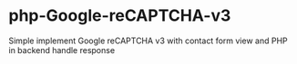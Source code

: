 # php-Google-reCAPTCHA-v3
Simple implement Google reCAPTCHA v3 with contact form view and PHP in backend handle response
